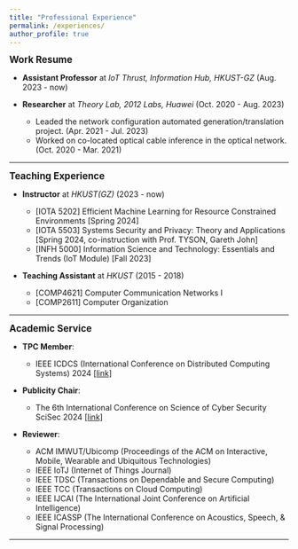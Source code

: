 ```yaml
---
title: "Professional Experience"
permalink: /experiences/
author_profile: true
---
```


<big>**Work Resume**</big>

- **Assistant Professor** at _IoT Thrust, Information Hub, HKUST-GZ_ (Aug. 2023 - now)

- **Researcher** at _Theory Lab, 2012 Labs, Huawei_ (Oct. 2020 - Aug. 2023)

  - Leaded the network configuration automated generation/translation project. (Apr. 2021 - Jul. 2023)
  - Worked on co-located optical cable inference in the optical network. (Oct. 2020 - Mar. 2021)

---

<big>**Teaching Experience**</big>

- **Instructor** at _HKUST(GZ)_ (2023 - now)

  - [IOTA 5202] Efficient Machine Learning for Resource Constrained Environments [Spring 2024]
  - [IOTA 5503] Systems Security and Privacy: Theory and Applications [Spring 2024, co-instruction with Prof. TYSON, Gareth John]
  - [INFH 5000] Information Science and Technology: Essentials and Trends (IoT Module) [Fall 2023]

- **Teaching Assistant** at _HKUST_ (2015 - 2018)

  - [COMP4621] Computer Communication Networks I
  - [COMP2611] Computer Organization

---

<big>**Academic Service**</big>

- **TPC Member**:

  - IEEE ICDCS (International Conference on Distributed Computing Systems) 2024 [[link]](https://icdcs2024.icdcs.org/)

- **Publicity Chair**:
  
  - The 6th International Conference on Science of Cyber Security SciSec 2024 [[link]](https://scisec.org/)

- **Reviewer**:

  - ACM IMWUT/Ubicomp (Proceedings of the ACM on Interactive, Mobile, Wearable and Ubiquitous Technologies)
  - IEEE IoTJ (Internet of Things Journal)
  - IEEE TDSC (Transactions on Dependable and Secure Computing)
  - IEEE TCC (Transactions on Cloud Computing)
  - IEEE IJCAI (The International Joint Conference on Artificial Intelligence)
  - IEEE ICASSP (The International Conference on Acoustics, Speech, & Signal Processing)

---